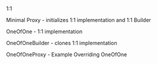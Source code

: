 1:1

Minimal Proxy - initializes 1:1 implementation and 1:1 Builder

OneOfOne - 1:1 implementation

OneOfOneBuilder - clones 1:1 implementation

OneOfOneProxy - Example Overriding OneOfOne
